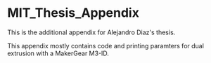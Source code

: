 # MIT_Thesis_Appendix

This is the additional appendix for Alejandro Diaz's thesis. 

This appendix mostly contains code and printing paramters for dual extrusion with a MakerGear M3-ID.

